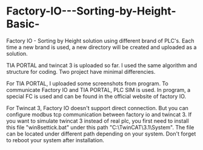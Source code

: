 # Factory-IO---Sorting-by-Height-Basic-
Factory IO - Sorting by Height solution using different brand of PLC's. Each time a new brand is used, a new directory will be created and uploaded as a solution.

TIA PORTAL and twincat 3 is uploaded so far. I used the same algorithm and structure for coding. Two project have minimal differencies. 

For TIA PORTAL, I uploaded some screenshots from program. To communicate Factory IO and TIA PORTAL, PLC SIM is used. In program, a special FC is used and can be found in the official website of factory IO.

For Twincat 3, Factory IO doesn't support direct connection. But you can configure modbus tcp communication between factory io and twincat 3. If you want to simulate twincat 3 instead of real plc, you first need to install this file "win8settick.bat" under this path "C:\TwinCAT\3.1\System". The file can be located under different path depending on your system. Don't forget to reboot your system after installation. 

